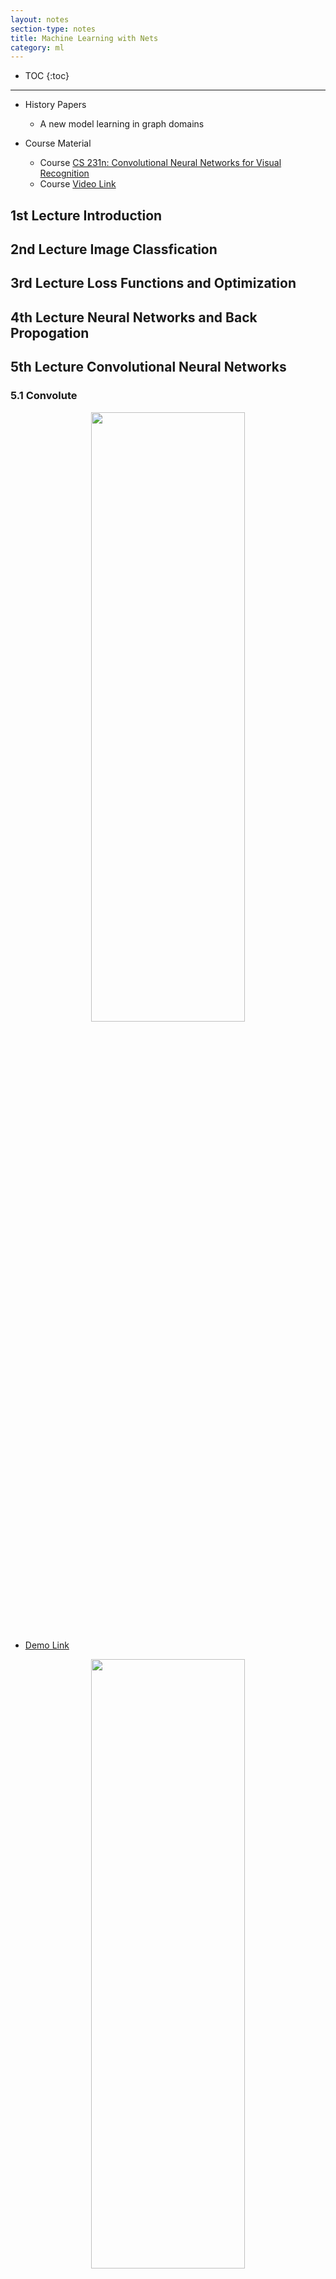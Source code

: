 ```yaml
---
layout: notes
section-type: notes
title: Machine Learning with Nets
category: ml
---
```


* TOC
{:toc}
---
* History Papers
    * A new model learning in graph domains

* Course Material
    * Course [CS 231n: Convolutional Neural Networks for Visual Recognition](http://cs231n.stanford.edu/syllabus.html)
    * Course [Video Link](https://www.youtube.com/results?search_query=cs+231n)


## 1st Lecture Introduction

## 2nd Lecture Image Classfication

## 3rd Lecture Loss Functions and Optimization

## 4th Lecture Neural Networks and Back Propogation

## 5th Lecture Convolutional Neural Networks
### 5.1 Convolute
<center>
<img class="center large" src=".//net/net001.png" height="50%" width="70%">
</center>

* [Demo Link](https://cs231n.github.io/convolutional-networks/)

<center>
<img class="center large" src=".//net/net002.png" height="50%" width="70%">
</center>

### 5.2 Pooling
<center>
<img class="center large" src=".//net/net003.png" height="50%" width="70%">
</center>

## 7, 8th Lecture Training Neural Networks
### 7.1 Activation Functions
<center>
<img class="center large" src=".//net/net004.png" height="50%" width="70%">
</center>

<center>
<img class="center large" src=".//net/net005.png" height="50%" width="70%">
</center>

### 7.2 Weight Initialization
* Xavier Initialization

### 7.3 Batch Normalization
<center>
<img class="center large" src=".//net/net006.png" height="50%" width="80%">
</center>

### 7.4 Transfer Learning
* [Demo Link](https://blog.csdn.net/SunshineSki/article/details/84086760)

### 8.1 Optimizer
* SGD + Momentum
<center>
<img class="center large" src=".//net/net007.png" height="50%" width="80%">
</center>

* Nesterov Momentum
<center>
<img class="center large" src=".//net/net008.png" height="50%" width="80%">
</center>

* Adam
<center>
<img class="center large" src=".//net/net009.png" height="50%" width="80%">
</center>

### 8.2 Learning Rate Decay
<center>
<img class="center large" src=".//net/net010.png" height="50%" width="80%">
</center>

### 8.3 Regularization
* Dropout
* [Dropout Lecture Link](http://cs231n.stanford.edu/slides/2020/lecture_8.pdf)


## 9th Lecture CNN Architectures
### 9.1 AlexNet
<center>
<img class="center large" src=".//net/net011.png" height="50%" width="80%">
</center>

### 9.2 VGGNet
<center>
<img class="center large" src=".//net/net012.png" height="50%" width="80%">
</center>

<center>
<img class="center large" src=".//net/net013.png" height="50%" width="80%">
</center>

### 9.3 GoogLeNet
<center>
<img class="center large" src=".//net/net014.png" height="50%" width="80%">
</center>

* Due to huge computation demands, using bottlenect filter can reduce amount of data.
<center>
<img class="center large" src=".//net/net015.png" height="50%" width="80%">
</center>

<center>
<img class="center large" src=".//net/net016.png" height="50%" width="80%">
</center>

<center>
<img class="center large" src=".//net/net017.png" height="50%" width="80%">
</center>

### 9.4 ResNet
<center>
<img class="center large" src=".//net/net018.png" height="50%" width="80%">
</center>

<center>
<img class="center large" src=".//net/net019.png" height="50%" width="80%">
</center>

## 10th Lecture Recurrent Neural Networks
### 10.1 Genreal Applications
<center>
<img class="center large" src=".//net/net020.png" height="50%" width="80%">
</center>

<center>
<img class="center large" src=".//net/net021.png" height="50%" width="80%">
</center>

<center>
<img class="center large" src=".//net/net022.png" height="50%" width="80%">
</center>

<center>
<img class="center large" src=".//net/net023.png" height="50%" width="80%">
</center>

### 10.2 Recurrence Formula
<center>
<img class="center large" src=".//net/net024.png" height="50%" width="80%">
</center>

<center>
<img class="center large" src=".//net/net031.png" height="50%" width="80%">
</center>

[Sorry For Chinese]
<center>
<img class="center large" src=".//net/net030.png" height="50%" width="80%">
</center>

<center>
<img class="center large" src=".//net/net028.png" height="50%" width="80%">
</center>

### 10.3 Recurrent Model
<center>
<img class="center large" src=".//net/net025.png" height="50%" width="80%">
</center>

<center>
<img class="center large" src=".//net/net026.png" height="50%" width="80%">
</center>

<center>
<img class="center large" src=".//net/net027.png" height="50%" width="80%">
</center>

### 10.4 Model Applications
<center>
<img class="center large" src=".//net/net029.png" height="50%" width="80%">
</center>

### 10.5 LSTM (Long Short Term Memory)
<center>
<img class="center large" src=".//net/net032.png" height="50%" width="80%">
</center>

<center>
<img class="center large" src=".//net/net033.png" height="50%" width="80%">
</center>